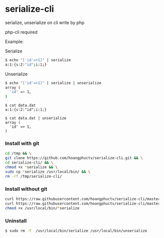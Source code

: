 # serialize-cli
serialize, unserialize on cli write by php

php-cli required

Example:



Serialize
```bash
$ echo "['id'=>1]" | serialize
a:1:{s:2:"id";i:1;}
```


Unserialize

```bash
$ echo "['id'=>1]" | serialize | unserialize 
array (
  'id' => 1,
)
```

```
$ cat data.dat
a:1:{s:2:"id";i:1;}

$ cat data.dat | unserialize 
array (
  'id' => 1,
)

```

### Install with git

```bash
cd /tmp && \
git clone https://github.com/hoangphuctv/serialize-cli.git && \
cd serialize-cli/ && \
chmod +x *serialize && \
sudo cp *serialize /usr/local/bin/ && \
rm -rf /tmp/serialize-cli/
```


### Install without git
```bash
curl https://raw.githubusercontent.com/hoangphuctv/serialize-cli/master/serialize | sudo tee /usr/local/bin/serialize
curl https://raw.githubusercontent.com/hoangphuctv/serialize-cli/master/unserialize | sudo tee /usr/local/bin/unserialize
chmod +x /usr/local/bin/*serialize
```

### Uninstall

```bash
$ sudo rm -f  /usr/local/bin/serialize /usr/local/bin/unserialize
```

